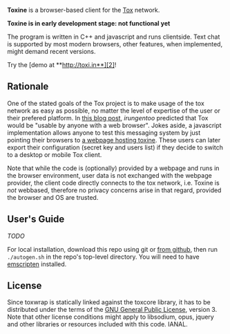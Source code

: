 **Toxine** is a browser-based client for the [Tox][1] network.

**Toxine is in early development stage: not functional yet**

The program is written in C++ and javascript and runs clientside. Text chat is supported by most
modern browsers, other features, when implemented, might demand recent versions.

Try the [demo at **http://toxi.in**][2]!

Rationale
---------

One of the stated goals of the Tox project is to make usage of the tox network as easy as possible,
no matter the level of expertise of the user or their prefered platform. In [this blog post][3], 
_irungentoo_ predicted that Tox would be "usable by anyone with a web browser". Jokes aside, a
javascript implementation allows anyone to test this messaging system by just pointing their
browsers to [a webpage hosting toxine][2].
These users can later export their configuration (secret key and users list) if they decide to
switch to a desktop or mobile Tox client.

Note that while the code is (optionally) provided by a webpage and runs in the browser environment,
user data is not exchanged with the webpage provider, the client code directly connects to the tox
network, i.e. Toxine is *not* webbased, therefore no privacy concerns arise in that regard,
provided the browser and OS are trusted.

User's Guide
------------

*TODO*

For local installation, download this repo using git or [from github][4], then run `./autogen.sh` in the repo's
top-level directory. You will need to have [emscripten][5] installed.

License
-------

Since toxwrap is statically linked against the toxcore library, it has to be distributed under the
terms of the [GNU General Public License][6], version 3.
Note that other license conditions might apply to libsodium, opus, jquery and other libraries or
resources included with this code. IANAL.

[1]: http://tox.im  "Tox peer-to-peer instant messaging network"
[2]: http://toxi.in "Live Toxine demo"
[3]: http://blog.libtoxcore.so/193/tox-a-new-direction "Tox: A New Direction"
[4]: https://codeload.github.com/polymeris/toxine/zip/master "Zipped toxine master branch"
[5]: http://www.emscripten.org "Emscripten LLVM to JavaScript compiler"
[6]: http://www.gnu.org/copyleft/gpl.html "GNU General Public License (GPLv3)"
